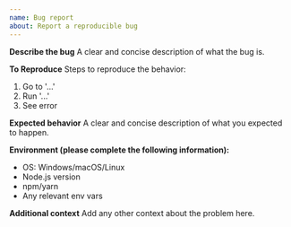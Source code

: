 ```yaml
---
name: Bug report
about: Report a reproducible bug
---
```


**Describe the bug**
A clear and concise description of what the bug is.

**To Reproduce**
Steps to reproduce the behavior:
1. Go to '...'
2. Run '...'
3. See error

**Expected behavior**
A clear and concise description of what you expected to happen.

**Environment (please complete the following information):**
 - OS: Windows/macOS/Linux
 - Node.js version
 - npm/yarn
 - Any relevant env vars

**Additional context**
Add any other context about the problem here.
